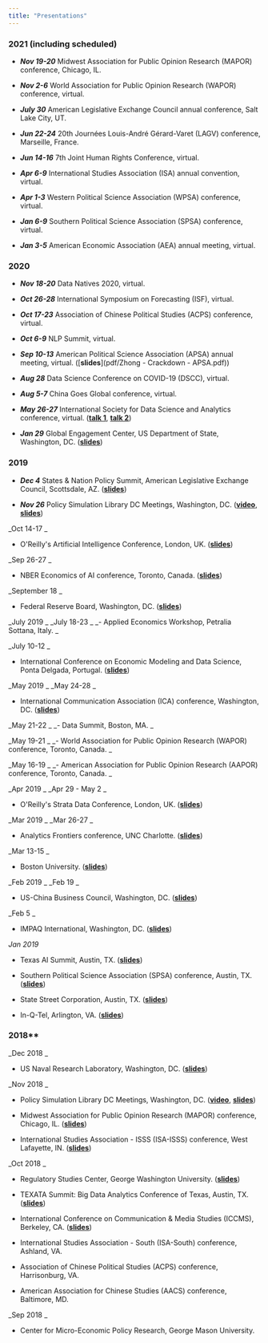 ```yaml
---
title: "Presentations"
---
```



### 2021 (including scheduled)



- _**Nov 19-20**_  Midwest Association for Public Opinion Research (MAPOR) conference, Chicago, IL.



- _**Nov 2-6**_ World Association for Public Opinion Research (WAPOR) conference, virtual.



- _**July 30**_ American Legislative Exchange Council annual conference, Salt Lake City, UT.



- _**Jun 22-24**_ 20th Journ&#233;es Louis-Andr&#233; G&#233;rard-Varet (LAGV) conference, Marseille, France.



- _**Jun 14-16**_ 7th Joint Human Rights Conference, virtual.



- _**Apr 6-9**_ International Studies Association (ISA) annual convention, virtual.



- _**Apr 1-3**_ Western Political Science Association (WPSA) conference, virtual.



- _**Jan 6-9**_ Southern Political Science Association (SPSA) conference, virtual.



- _**Jan 3-5**_ American Economic Association (AEA) annual meeting, virtual.


### 2020



- _**Nov 18-20**_ Data Natives 2020, virtual.



- _**Oct 26-28**_ International Symposium on Forecasting (ISF), virtual.



- _**Oct 17-23**_ Association of Chinese Political Studies (ACPS) conference, virtual.



- _**Oct 6-9**_ NLP Summit, virtual.



- _**Sep 10-13**_ American Political Science Association (APSA) annual meeting, virtual. ([**slides**](pdf/Zhong - Crackdown - APSA.pdf))



- _**Aug 28**_ Data Science Conference on COVID-19 (DSCC), virtual.



- _**Aug 5-7**_ China Goes Global conference, virtual.



- _**May 26-27**_ International Society for Data Science and Analytics conference, virtual. ([**talk 1**](pdf/Zhong_ISDSA_Reading_China.pdf), [**talk 2**](pdf/Zhong_ISDSA_Predicting_Crackdowns.pdf))


- _**Jan 29**_ Global Engagement Center, US Department of State, Washington, DC. ([**slides**](pdf/Zhong_GEC_Tech_Demo_Slides.pdf))


### 2019


- _**Dec 4**_ States & Nation Policy Summit, American Legislative Exchange Council, Scottsdale, AZ. ([**slides**](pdf/value_of_propaganda_ALEC.pdf))



- _**Nov 26**_ Policy Simulation Library DC Meetings, Washington, DC.
([**video**](https://youtu.be/iIWh8BSgF8I?t=34),
[**slides**](pdf/PCI-Crackdown_PSL.pdf))

_Oct 14-17 _
- O'Reilly's Artificial Intelligence Conference, London, UK. ([**slides**](pdf/policy_change_text_data_OReillyAI.pdf))

_Sep 26-27 _
- NBER Economics of AI conference, Toronto, Canada. ([**slides**](pdf/Reading_China_slides_NBER.pdf))

_September 18 _
- Federal Reserve Board, Washington, DC. ([**slides**](pdf/Reading_China_slides_FED.pdf))

_July 2019 _
_July 18-23 _
_- Applied Economics Workshop, Petralia Sottana, Italy. _

_July 10-12 _
- International Conference on Economic Modeling and Data Science, Ponta Delgada, Portugal. ([**slides**](pdf/Reading_China_slides_EcoMod.pdf))

_May 2019 _
_May 24-28 _
- International Communication Association (ICA) conference, Washington, DC. ([**slides**](pdf/Reading_China_slides_ICA.pdf))

_May 21-22 _
_- Data Summit, Boston, MA. _

_May 19-21 _
_- World Association for Public Opinion Research (WAPOR) conference, Toronto, Canada. _

_May 16-19 _
_- American Association for Public Opinion Research (AAPOR) conference, Toronto, Canada. _

_Apr 2019 _
_Apr 29 - May 2 _
- O'Reilly's Strata Data Conference, London, UK. ([**slides**](pdf/Reading_China_slides_Strata.pdf))

_Mar 2019 _
_Mar 26-27 _
- Analytics Frontiers conference, UNC Charlotte. ([**slides**](pdf/Reading_China_slides_Analytics_Frontiers.pdf))

_Mar 13-15 _
- Boston University. ([**slides**](pdf/Reading_China_slides_BU.pdf))

_Feb 2019 _
_Feb 19 _
- US-China Business Council, Washington, DC. ([**slides**](pdf/2019.02.19_Reading_China_slides_USCBC.pdf))

_Feb 5 _
- IMPAQ International, Washington, DC. ([**slides**](pdf/Reading_China_slides_IMPAQ.pdf))

_Jan 2019_

- Texas AI Summit, Austin, TX. ([**slides**](pdf/Reading_China_slides_TAIS.pdf))

- Southern Political Science Association (SPSA) conference, Austin, TX. ([**slides**](pdf/Reading_China_slides_SPSA.pdf))

- State Street Corporation, Austin, TX. ([**slides**](pdf/Reading_China_slides_State_Street.pdf))

- In-Q-Tel, Arlington, VA. ([**slides**](pdf/Reading_China_slides_IQT.pdf))


### 2018**

_Dec 2018 _

- US Naval Research Laboratory, Washington, DC. ([**slides**](pdf/Reading_China_slides_NRL.pdf))

_Nov 2018 _

- Policy Simulation Library DC Meetings, Washington, DC.
([**video**](https://youtu.be/Gh9AZmOivQs?t=1700),
[**slides**](pdf/Reading_China_slides_AEI.pdf))

- Midwest Association for Public Opinion Research (MAPOR) conference, Chicago, IL. ([**slides**](pdf/Reading_China_slides_MAPOR.pdf))

- International Studies Association - ISSS (ISA-ISSS) conference, West Lafayette, IN. ([**slides**](pdf/Reading_China_slides_ISA-ISSS.pdf))

_Oct 2018 _

- Regulatory Studies Center, George Washington University. ([**slides**](pdf/Reading_China_slides_GWU.pdf))

- TEXATA Summit: Big Data Analytics Conference of Texas, Austin, TX. ([**slides**](pdf/Reading_China_slides_TEXATA.pdf))

- International Conference on Communication & Media Studies (ICCMS), Berkeley, CA. ([**slides**](pdf/Reading_China_slides_ICCMS.pdf))

- International Studies Association - South (ISA-South) conference, Ashland, VA.

- Association of Chinese Political Studies (ACPS) conference, Harrisonburg, VA.

- American Association for Chinese Studies (AACS) conference, Baltimore, MD.

_Sep 2018 _

- Center for Micro-Economic Policy Research, George Mason University.